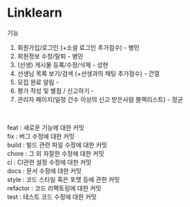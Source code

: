 # Linklearn

기능<br/>
1. 회원가입/로그인 (+소셜 로그인 추가점수) - 병민<br/>
2. 회원정보 수정/탈퇴 - 병민<br/>
3. (선생) 게시물 등록/수정/삭제 - 성현<br/>
4. 선생님 목록 보기/검색 (+선생과의 채팅 추가점수) - 건열<br/>
5. 모집 완료 알림 - <br/>
6. 평가 작성 및 별점 / 신고하기 - <br/>
7. 관리자 페이지(일정 건수 이상의 신고 받은사람 블랙리스트) - 정균<br/>

<br/>

feat : 새로운 기능에 대한 커밋 <br/>
fix : 버그 수정에 대한 커밋<br/>
build : 빌드 관련 파일 수정에 대한 커밋<br/>
chore : 그 외 자잘한 수정에 대한 커밋<br/>
ci : CI관련 설정 수정에 대한 커밋<br/>
docs : 문서 수정에 대한 커밋<br/>
style : 코드 스타일 혹은 포맷 등에 관한 커밋<br/>
refactor :  코드 리팩토링에 대한 커밋<br/>
test : 테스트 코드 수정에 대한 커밋<br/>
